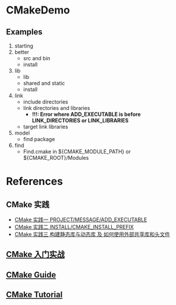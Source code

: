 # CMakeDemo

## Examples

1. starting
2. better
    - src and bin
    - install
3. lib
    - lib
    - shared and static
    - install
4. link
    - include directories
    - link directories and libraries
        - **!!!: Error where ADD_EXECUTABLE is before LINK_DIRECTORIES or LINK_LIBRARIES**
    - target link libraries
5. model
    - find package
6. find
    - Find<name>.cmake in ${CMAKE_MODULE_PATH} or ${CMAKE_ROOT}/Modules

# References

## CMake 实践

- [CMake 实践一 PROJECT/MESSAGE/ADD_EXECUTABLE](https://www.cnblogs.com/52php/p/5681745.html)
- [CMake 实践二 INSTALL/CMAKE_INSTALL_PREFIX](https://www.cnblogs.com/52php/p/5681751.html)
- [CMake 实践三 构建静态库与动态库 及 如何使用外部共享库和头文件](https://www.cnblogs.com/52php/p/5681751.html)

## [CMake 入门实战](https://www.hahack.com/codes/cmake/)

## [CMake Guide](https://cgold.readthedocs.io/en/latest/index.html)

## [CMake Tutorial](https://cmake.org/cmake/help/latest/guide/tutorial/index.html#cmake-tutorial)